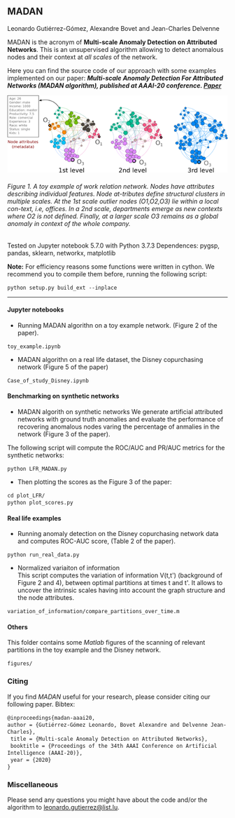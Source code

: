 ## MADAN
Leonardo Gutiérrez-Gómez, Alexandre Bovet and Jean-Charles Delvenne<br>

MADAN is the acronym of **Multi-scale Anomaly Detection on Attributed Networks**.
This is an unsupervised algorithm allowing to detect anomalous nodes and their context at *all scales* of the network.

Here you can find the source code of our approach with some examples implemented on our paper:
**_Multi-scale Anomaly Detection For Attributed Networks (MADAN algorithm), published at AAAI-20 conference.
[Paper](https://www.aaai.org/Papers/AAAI/2020GB/AAAI-GutierrezL.7044.pdf)_**


<p align="center">
<img src="figures/office.png">
</p>

###### Figure 1. A toy example of work relation network. Nodes have  attributes  describing  individual  features.  Node  at-tributes define structural clusters in multiple scales. At the 1st scale outlier nodes (O1,O2,O3) lie within a local con-text, i.e, offices. In a 2nd scale, departments emerge as new contexts where O2 is not defined. Finally, at a larger scale O3 remains as a global anomaly in context of the whole company.


Tested on Jupyter notebook 5.7.0 with Python 3.7.3
Dependences: pygsp, pandas, sklearn, networkx, matplotlib

**Note:** For efficiency reasons some functions were written in cython. We recommend you to compile them before, running the following script:
```
python setup.py build_ext --inplace 
```

--------------------------------------------------------------------------------------------------------------------

#### Jupyter notebooks ######

* Running MADAN algorithn on a toy example network. (Figure 2 of the paper).

```
toy_example.ipynb
```

* MADAN algorithn on a real life dataset, the Disney copurchasing network (Figure 5 of the paper)

```
Case_of_study_Disney.ipynb
```

#### Benchmarking on synthetic networks ######

* MADAN algorith on synthetic networks
We generate artificial attributed networks with ground truth anomalies and evaluate the performance of recovering anomalous nodes varing the percentage of anmalies in the network (Figure 3 of the paper).

The following script will compute the ROC/AUC and PR/AUC metrics for the synthetic networks:

```
python LFR_MADAN.py
```

* Then plotting the scores as the Figure 3 of the paper:

```
cd plot_LFR/
python plot_scores.py
```

#### Real life examples ######

* Running anomaly detection on the Disney copurchasing network data and computes ROC-AUC score, (Table 2 of the paper).
```
python run_real_data.py
```
    
* Normalized variaiton of information  
This script computes the variation of information V(t,t') (background of Figure 2 and 4), between optimal partitions at times t and t'.
It allows to uncover the intrinsic scales having into account the graph structure and the node attributes.

```
variation_of_information/compare_partitions_over_time.m
```

#### Others ######

This folder contains some *Matlab* figures of the scanning of relevant partitions in the toy example and the Disney network.
```
figures/
```


### Citing
If you find *MADAN* useful for your research, please consider citing our following paper. Bibtex:
```
@inproceedings{madan-aaai20,
author = {Gutiérrez-Gómez Leonardo, Bovet Alexandre and Delvenne Jean-Charles},
 title = {Multi-scale Anomaly Detection on Attributed Networks},
 booktitle = {Proceedings of the 34th AAAI Conference on Artificial Intelligence (AAAI-20)},
 year = {2020}
}
```
### Miscellaneous

Please send any questions you might have about the code and/or the algorithm to <leonardo.gutierrez@list.lu>.
